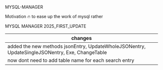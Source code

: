 MYSQL-MANAGER

Motivation 🔥 
    to ease up the work of mysql rather 


MYSQL MANAGER 2025_FIRST_UPDATE

|   changes   |
|------       |
| added the new methods jsonEntry,  UpdateWholeJSONentry, UpdateSingleJSONentry, Exe, ChangeTable
 now dont need to add table name for each search entry                              |
